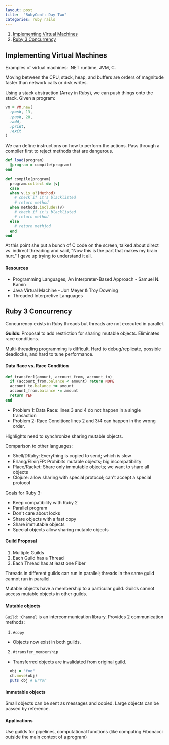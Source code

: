 ```yaml
---
layout: post
title:  "RubyConf: Day Two"
categories: ruby rails
---
```


1. [Implementing Virtual Machines](#implementing-virtual-machines)
2. [Ruby 3 Concurrency](#ruby-3-concurrency)

## Implementing Virtual Machines

Examples of virtual machines: .NET runtime, JVM, C.

Moving between the CPU, stack, heap, and buffers are orders of magnitude faster than network calls or disk writes.

Using a stack abstraction (Array in Ruby), we can push things onto the stack.  Given a program:

```ruby
vm = VM.new(
  :push, 13,
  :push, 28,
  :add,
  :print,
  :exit
)
```

We can define instructions on how to perform the actions.  Pass through a compiler first to reject methods that are dangerous.

```ruby
def load(program)
  @program = compile(program)
end

def compile(program)
  program.collect do |v|
  case
  when v.is_a?(Method)
    # check if it's blacklisted
    # return method
  when methods.include?(v)
    # check if it's blacklisted
    # return method
  else
    # return methjod
  end
end
```

At this point she put a bunch of C code on the screen, talked about direct vs. indirect threading and said, "Now this is the part that makes my brain hurt."  I gave up trying to understand it all.

#### Resources

* Programming Languages, An Interpreter-Based Approach - Samuel N. Kamin
* Java Virtual Machine - Jon Meyer & Troy Downing
* Threaded Interpretive Languages

## Ruby 3 Concurrency

Concurrency exists in Ruby threads but threads are not executed in parallel.

**Guilds**: Proposal to add restriction for sharing mutable objects.  Eliminates race conditions.

Multi-threading programming is difficult.  Hard to debug/replicate, possible deadlocks, and hard to tune performance.

#### Data Race vs. Race Condition

```ruby
def transfer1(amount, account_from, account_to)
  if (account_from.balance < amount) return NOPE
  account_to.balance += amount
  account_from.balance -= amount
  return YEP
end
```

* Problem 1: Data Race: lines 3 and 4 do not happen in a single transaction
* Problem 2: Race Condition: lines 2 and 3/4 can happen in the wrong order.

Highlights need to synchronize sharing mutable objects.

Comparison to other languages:

* Shell/DRuby: Everything is copied to send; which is slow
* Erlang/Elixir/FP: Prohibits mutable objects; big incompatibility
* Place/Racket: Share only immutable objects; we want to share all objects
* Clojure: allow sharing with special protocol; can't accept a special protocol

Goals for Ruby 3:

* Keep compatibility with Ruby 2
* Parallel program
* Don't care about locks
* Share objects with a fast copy
* Share immutable objects
* Special objects allow sharing mutable objects

#### Guild Proposal

1. Multiple Guilds
2. Each Guild has a Thread
3. Each Thread has at least one Fiber

Threads in different guilds can run in parallel; threads in the same guild cannot run in parallel.

Mutable objects have a membership to a particular guild.  Guilds cannot access mutable objects in other guilds.

#### Mutable objects

`Guild::Channel` is an intercommunication library.  Provides 2 communication methods:

1. `#copy`
  * Objects now exist in both guilds.
2. `#transfer_membership`
  * Transferred objects are invalidated from original guild.

```ruby
  obj = "foo"
  ch.move(obj)
  puts obj # Error
```

#### Immutable objects

Small objects can be sent as messages and copied.  Large objects can be passed by reference.

#### Applications

Use guilds for pipelines, computational functions (like computing Fibonacci outside the main context of a program)
